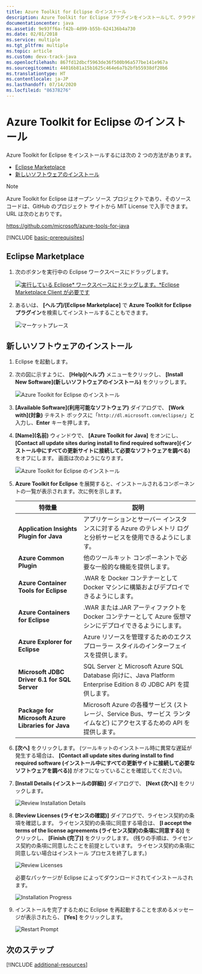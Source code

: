 ```yaml
---
title: Azure Toolkit for Eclipse のインストール
description: Azure Toolkit for Eclipse プラグインをインストールして、クラウド アプリケーションを作成し、Azure にデプロイする方法を説明します。
documentationcenter: java
ms.assetid: 9e93ff6a-f42b-4d99-b55b-624136b4a730
ms.date: 02/01/2018
ms.service: multiple
ms.tgt_pltfrm: multiple
ms.topic: article
ms.custom: devx-track-java
ms.openlocfilehash: 867fd12dbcf5963de36f500b96a577be141e967a
ms.sourcegitcommit: 44016b81a15b1625c464e6a7b2bfb55938df20b6
ms.translationtype: HT
ms.contentlocale: ja-JP
ms.lasthandoff: 07/14/2020
ms.locfileid: "86378276"
---
```

# <a name="installing-the-azure-toolkit-for-eclipse"></a>Azure Toolkit for Eclipse のインストール

Azure Toolkit for Eclipse をインストールするには次の 2 つの方法があります。

  - [Eclipse Marketplace](#eclipse-marketplace)
  - [新しいソフトウェアのインストール](#install-new-software)

> [!NOTE] 
> 
> Azure Toolkit for Eclipse はオープン ソース プロジェクトであり、そのソース コードは、GitHub のプロジェクト サイトから MIT License で入手できます。URL は次のとおりです。 
> 
> <https://github.com/microsoft/azure-tools-for-java> 
> 

[!INCLUDE [basic-prerequisites](includes/basic-prerequisites.md)]

## <a name="eclipse-marketplace"></a>Eclipse Marketplace

1. 次のボタンを実行中の Eclipse ワークスペースにドラッグします。

    [![実行している Eclipse* ワークスペースにドラッグします。*Eclipse Marketplace Client が必要です](https://marketplace.eclipse.org/sites/all/themes/solstice/public/images/marketplace/btn-install.png)](http://marketplace.eclipse.org/marketplace-client-intro?mpc_install=1919278 "実行している Eclipse* ワークスペースにドラッグします。*Eclipse Marketplace Client が必要です")

2. あるいは、 **[ヘルプ]/[Eclipse Marketplace]** で **Azure Toolkit for Eclipse プラグイン**を検索してインストールすることもできます。

    ![マーケットプレース](media/installation/marketplace.png)

## <a name="install-new-software"></a>新しいソフトウェアのインストール

1. Eclipse を起動します。

1. 次の図に示すように、 **[Help]\(ヘルプ\)** メニューをクリックし、 **[Install New Software]\(新しいソフトウェアのインストール\)** をクリックします。

   ![Azure Toolkit for Eclipse のインストール][01]

1. **[Available Software]\(利用可能なソフトウェア\)** ダイアログで、 **[Work with]\(対象\)** テキスト ボックスに「`http://dl.microsoft.com/eclipse/`」と入力し、**Enter** キーを押します。

1. **[Name]\(名前\)** ウィンドウで、 **[Azure Toolkit for Java]** をオンにし、 **[Contact all update sites during install to find required software]\(インストール中にすべての更新サイトに接続して必要なソフトウェアを調べる\)** をオフにします。 画面は次のようになります。

   ![Azure Toolkit for Eclipse のインストール][02]

1. **Azure Toolkit for Eclipse** を展開すると、インストールされるコンポーネントの一覧が表示されます。次に例を示します。

   | 特徴量 | 説明 | 
   |---|---| 
   | **Application Insights Plugin for Java** | アプリケーションとサーバー インスタンスに対する Azure のテレメトリ ログと分析サービスを使用できるようにします。 | 
   | **Azure Common Plugin** | 他のツールキット コンポーネントで必要な一般的な機能を提供します。 | 
   | **Azure Container Tools for Eclipse** | .WAR を Docker コンテナーとして Docker マシンに構築およびデプロイできるようにします。 | 
   | **Azure Containers for Eclipse** | .WAR または.JAR アーティファクトを Docker コンテナーとして Azure 仮想マシンにデプロイできるようにします。 | 
   | **Azure Explorer for Eclipse** | Azure リソースを管理するためのエクスプローラー スタイルのインターフェイスを提供します。 | 
   | **Microsoft JDBC Driver 6.1 for SQL Server** | SQL Server と Microsoft Azure SQL Database 向けに、Java Platform Enterprise Edition 8 の JDBC API を提供します。 | 
   | **Package for Microsoft Azure Libraries for Java** | Microsoft Azure の各種サービス (ストレージ、Service Bus、サービス ランタイムなど) にアクセスするための API を提供します。 | 

1. **[次へ]** をクリックします。 (ツールキットのインストール時に異常な遅延が発生する場合は、 **[Contact all update sites during install to find required software (インストール中にすべての更新サイトに接続して必要なソフトウェアを調べる)]** がオフになっていることを確認してください)。

1. **[Install Details (インストールの詳細)]** ダイアログで、 **[Next (次へ)]** をクリックします。

   ![Review Installation Details][03]

1. **[Review Licenses (ライセンスの確認)]** ダイアログで、ライセンス契約の条項を確認します。 ライセンス契約の条項に同意する場合は、 **[I accept the terms of the license agreements (ライセンス契約の条項に同意する)]** をクリックし、 **[Finish (完了)]** をクリックします。 (残りの手順は、ライセンス契約の条項に同意したことを前提としています。 ライセンス契約の条項に同意しない場合はインストール プロセスを終了します。)

   ![Review Licenses][04]

   必要なパッケージが Eclipse によってダウンロードされてインストールされます。

   ![Installation Progress][05]

1. インストールを完了するために Eclipse を再起動することを求めるメッセージが表示されたら、 **[Yes]** をクリックします。

   ![Restart Prompt][06]

## <a name="next-steps"></a>次のステップ

[!INCLUDE [additional-resources](includes/additional-resources.md)]

<!-- URL List -->

<!-- Legacy MSDN URL = https://msdn.microsoft.com/library/azure/hh690946.aspx -->

<!-- IMG List -->
[01]: media/installation/eclipse-installation-01.png
[02]: media/installation/eclipse-installation-02.png
[03]: media/installation/eclipse-installation-03.png
[04]: media/installation/eclipse-installation-04.png
[05]: media/installation/eclipse-installation-05.png
[06]: media/installation/eclipse-installation-06.png

